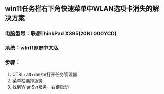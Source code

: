 ## win11任务栏右下角快速菜单中WLAN选项卡消失的解决方案

### 电脑型号：联想ThinkPad X395(20NL000YCD)

### 系统：win11家庭中文版

### 步骤：

1. CTRL+alt+delete打开任务管理器
2. 菜单栏选择服务
3. 找到WlanSvr服务，右键启动

